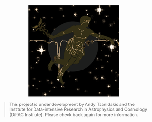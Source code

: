 
<p align="center">
  <img src="ermislogo.png" width="300" height="300"/>
</p>


> This project is under development by Andy Tzanidakis and the Institute for Data-intensive Research in Astrophysics and Cosmology (DiRAC Institute). Please check back again for more information.
